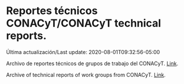 # Reportes técnicos CONACyT/CONACyT technical reports.

Última actualización/Last update: 2020-08-01T09:32:56-05:00

Archivo de reportes técnicos de grupos de trabajo del CONACyT. [Link](https://coronavirus.conacyt.mx/productos/index.html).

Archive of technical reports of work groups from CONACyT. [Link](https://coronavirus.conacyt.mx/productos/index.html).

